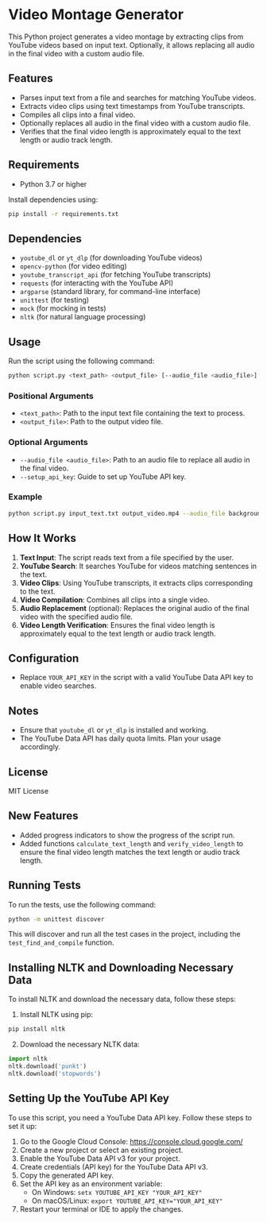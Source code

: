 # Video Montage Generator

This Python project generates a video montage by extracting clips from YouTube videos based on input text. Optionally, it allows replacing all audio in the final video with a custom audio file.

## Features
- Parses input text from a file and searches for matching YouTube videos.
- Extracts video clips using text timestamps from YouTube transcripts.
- Compiles all clips into a final video.
- Optionally replaces all audio in the final video with a custom audio file.
- Verifies that the final video length is approximately equal to the text length or audio track length.

## Requirements
- Python 3.7 or higher

Install dependencies using:
```bash
pip install -r requirements.txt
```

## Dependencies
- `youtube_dl` or `yt_dlp` (for downloading YouTube videos)
- `opencv-python` (for video editing)
- `youtube_transcript_api` (for fetching YouTube transcripts)
- `requests` (for interacting with the YouTube API)
- `argparse` (standard library, for command-line interface)
- `unittest` (for testing)
- `mock` (for mocking in tests)
- `nltk` (for natural language processing)

## Usage
Run the script using the following command:

```bash
python script.py <text_path> <output_file> [--audio_file <audio_file>]
```

### Positional Arguments
- `<text_path>`: Path to the input text file containing the text to process.
- `<output_file>`: Path to the output video file.

### Optional Arguments
- `--audio_file <audio_file>`: Path to an audio file to replace all audio in the final video.
- `--setup_api_key`: Guide to set up YouTube API key.

### Example
```bash
python script.py input_text.txt output_video.mp4 --audio_file background_audio.mp3
```

## How It Works
1. **Text Input**: The script reads text from a file specified by the user.
2. **YouTube Search**: It searches YouTube for videos matching sentences in the text.
3. **Video Clips**: Using YouTube transcripts, it extracts clips corresponding to the text.
4. **Video Compilation**: Combines all clips into a single video.
5. **Audio Replacement** (optional): Replaces the original audio of the final video with the specified audio file.
6. **Video Length Verification**: Ensures the final video length is approximately equal to the text length or audio track length.

## Configuration
- Replace `YOUR_API_KEY` in the script with a valid YouTube Data API key to enable video searches.

## Notes
- Ensure that `youtube_dl` or `yt_dlp` is installed and working.
- The YouTube Data API has daily quota limits. Plan your usage accordingly.

## License
MIT License

## New Features
- Added progress indicators to show the progress of the script run.
- Added functions `calculate_text_length` and `verify_video_length` to ensure the final video length matches the text length or audio track length.

## Running Tests
To run the tests, use the following command:

```bash
python -m unittest discover
```

This will discover and run all the test cases in the project, including the `test_find_and_compile` function.

## Installing NLTK and Downloading Necessary Data
To install NLTK and download the necessary data, follow these steps:

1. Install NLTK using pip:
```bash
pip install nltk
```

2. Download the necessary NLTK data:
```python
import nltk
nltk.download('punkt')
nltk.download('stopwords')
```

## Setting Up the YouTube API Key
To use this script, you need a YouTube Data API key. Follow these steps to set it up:

1. Go to the Google Cloud Console: https://console.cloud.google.com/
2. Create a new project or select an existing project.
3. Enable the YouTube Data API v3 for your project.
4. Create credentials (API key) for the YouTube Data API v3.
5. Copy the generated API key.
6. Set the API key as an environment variable:
   - On Windows: `setx YOUTUBE_API_KEY "YOUR_API_KEY"`
   - On macOS/Linux: `export YOUTUBE_API_KEY="YOUR_API_KEY"`
7. Restart your terminal or IDE to apply the changes.
